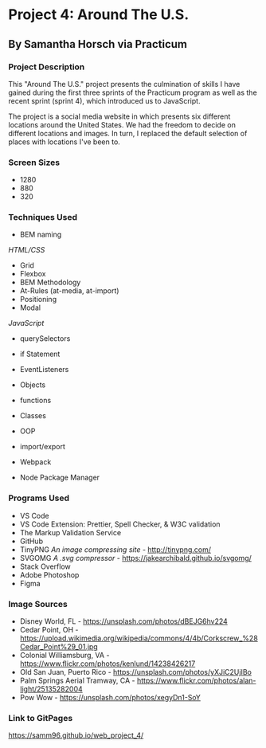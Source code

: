 # Project 4: Around The U.S.
## By Samantha Horsch via Practicum

### Project Description

This "Around The U.S." project presents the culmination of skills I have gained during the first three sprints of the Practicum program as well as the recent sprint (sprint 4), which introduced us to JavaScript.

The project is a social media website in which presents six different locations around the United States. We had the freedom to decide on different locations and images. In turn, I replaced the default selection of places with locations I've been to.

### Screen Sizes

* 1280
* 880
* 320

### Techniques Used

* BEM naming

*HTML/CSS*
* Grid
* Flexbox
* BEM Methodology
* At-Rules (at-media, at-import)
* Positioning
* Modal

*JavaScript*
* querySelectors
* if Statement
* EventListeners
* Objects
* functions
* Classes
* OOP
* import/export

* Webpack
* Node Package Manager
### Programs Used

* VS Code
* VS Code Extension: Prettier, Spell Checker, & W3C validation
* The Markup Validation Service
* GitHub
* TinyPNG *An image compressing site* - http://tinypng.com/
* SVGOMG *A .svg compressor* - https://jakearchibald.github.io/svgomg/
* Stack Overflow
* Adobe Photoshop
* Figma

### Image Sources

* Disney World, FL - https://unsplash.com/photos/dBEJG6hv224 
* Cedar Point, OH - https://upload.wikimedia.org/wikipedia/commons/4/4b/Corkscrew_%28Cedar_Point%29_01.jpg 
* Colonial Williamsburg, VA - https://www.flickr.com/photos/kenlund/14238426217 
* Old San Juan, Puerto Rico - https://unsplash.com/photos/yXJiC2UjIBo
* Palm Springs Aerial Tramway, CA - https://www.flickr.com/photos/alan-light/25135282004
* Pow Wow - https://unsplash.com/photos/xegyDn1-SoY 

### Link to GitPages
https://samm96.github.io/web_project_4/ 